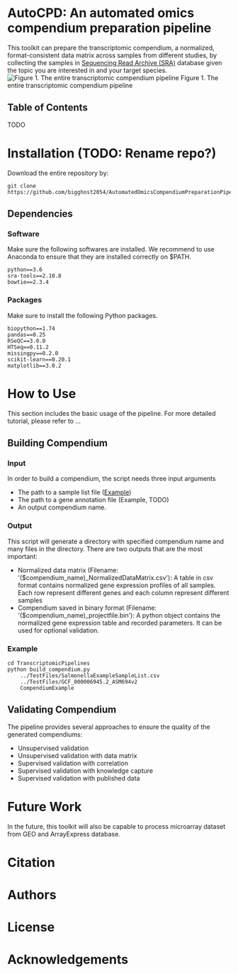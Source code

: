 # AutoCPD: An automated omics compendium preparation pipeline
This toolkit can prepare the transcriptomic compendium, a normalized, format-consistent data matrix across samples from different studies, by collecting the samples in <a href="https://www.ncbi.nlm.nih.gov/sra">Sequencing Read Archive (SRA)</a> database given the topic you are interested in and your target species.
![Figure 1. The entire transcriptomic compendium pipeline](https://github.com/bigghost2054/AutomatedOmicsCompendiumPreparationPipeline/blob/Pipeline_20200307/images/Figure1.png)
Figure 1. The entire transcriptomic compendium pipeline

## Table of Contents
TODO

# Installation (TODO: Rename repo?)
Download the entire repository by:
```
git clone https://github.com/bigghost2054/AutomatedOmicsCompendiumPreparationPipeline
```

## Dependencies

### Software
Make sure the following softwares are installed. We recommend to use Anaconda to ensure that they are installed correctly on $PATH.
```
python==3.6
sra-tools==2.10.8
bowtie==2.3.4
```
### Packages
Make sure to install the following Python packages.
```
biopython==1.74
pandas==0.25
RSeQC==3.0.0
HTSeq==0.11.2
missingpy==0.2.0
scikit-learn==0.20.1
matplotlib==3.0.2
```

# How to Use
This section includes the basic usage of the pipeline. For more detailed tutorial, please refer to ...

## Building Compendium

### Input
In order to build a compendium, the script needs three input arguments
- The path to a sample list file (<a href="https://github.com/bigghost2054/AutomatedOmicsCompendiumPreparationPipeline/blob/Pipeline_20200307/TestFiles/SalmonellaExampleSampleList.csv">Example</a>)
- The path to a gene annotation file (Example, TODO)
- An output compendium name.

### Output
This script will generate a directory with specified compendium name and many files in the directory. There are two outputs that are the most important:
- Normalized data matrix (Filename: '($compendium_name)_NormalizedDataMatrix.csv'): A table in csv format contains normalized gene expression profiles of all samples. Each row represent different genes and each column represent different samples
- Compendium saved in binary format (Filename: '($compendium_name)_projectfile.bin'): A python object contains the normalized gene expression table and recorded parameters. It can be used for optional validation.

### Example
```
cd TranscriptomicPipelines
python build_compendium.py
    ../TestFiles/SalmonellaExampleSampleList.csv
    ../TestFiles/GCF_000006945.2_ASM694v2
    CompendiumExample
```

## Validating Compendium
The pipeline provides several approaches to ensure the quality of the generated compendiums:
- Unsupervised validation
- Unsupervised validation with data matrix
- Supervised validation with correlation
- Supervised validation with knowledge capture
- Supervised validation with published data

# Future Work
In the future, this toolkit will also be capable to process microarray dataset from GEO and ArrayExpress database.

# Citation

# Authors

# License

# Acknowledgements